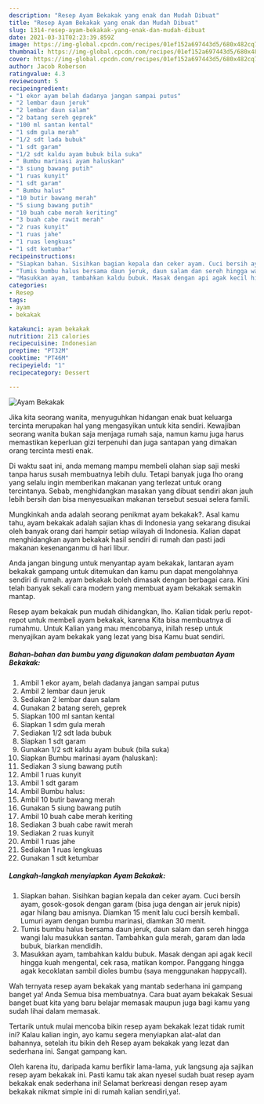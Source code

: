 ```yaml
---
description: "Resep Ayam Bekakak yang enak dan Mudah Dibuat"
title: "Resep Ayam Bekakak yang enak dan Mudah Dibuat"
slug: 1314-resep-ayam-bekakak-yang-enak-dan-mudah-dibuat
date: 2021-03-31T02:23:39.859Z
image: https://img-global.cpcdn.com/recipes/01ef152a697443d5/680x482cq70/ayam-bekakak-foto-resep-utama.jpg
thumbnail: https://img-global.cpcdn.com/recipes/01ef152a697443d5/680x482cq70/ayam-bekakak-foto-resep-utama.jpg
cover: https://img-global.cpcdn.com/recipes/01ef152a697443d5/680x482cq70/ayam-bekakak-foto-resep-utama.jpg
author: Jacob Roberson
ratingvalue: 4.3
reviewcount: 5
recipeingredient:
- "1 ekor ayam belah dadanya jangan sampai putus"
- "2 lembar daun jeruk"
- "2 lembar daun salam"
- "2 batang sereh geprek"
- "100 ml santan kental"
- "1 sdm gula merah"
- "1/2 sdt lada bubuk"
- "1 sdt garam"
- "1/2 sdt kaldu ayam bubuk bila suka"
- " Bumbu marinasi ayam haluskan"
- "3 siung bawang putih"
- "1 ruas kunyit"
- "1 sdt garam"
- " Bumbu halus"
- "10 butir bawang merah"
- "5 siung bawang putih"
- "10 buah cabe merah keriting"
- "3 buah cabe rawit merah"
- "2 ruas kunyit"
- "1 ruas jahe"
- "1 ruas lengkuas"
- "1 sdt ketumbar"
recipeinstructions:
- "Siapkan bahan. Sisihkan bagian kepala dan ceker ayam. Cuci bersih ayam, gosok-gosok dengan garam (bisa juga dengan air jeruk nipis) agar hilang bau amisnya. Diamkan 15 menit lalu cuci bersih kembali. Lumuri ayam dengan bumbu marinasi, diamkan 30 menit."
- "Tumis bumbu halus bersama daun jeruk, daun salam dan sereh hingga wangi lalu masukkan santan. Tambahkan gula merah, garam dan lada bubuk, biarkan mendidih."
- "Masukkan ayam, tambahkan kaldu bubuk. Masak dengan api agak kecil hingga kuah mengental, cek rasa, matikan kompor. Panggang hingga agak kecoklatan sambil dioles bumbu (saya menggunakan happycall)."
categories:
- Resep
tags:
- ayam
- bekakak

katakunci: ayam bekakak 
nutrition: 213 calories
recipecuisine: Indonesian
preptime: "PT32M"
cooktime: "PT46M"
recipeyield: "1"
recipecategory: Dessert

---
```



![Ayam Bekakak](https://img-global.cpcdn.com/recipes/01ef152a697443d5/680x482cq70/ayam-bekakak-foto-resep-utama.jpg)

Jika kita seorang wanita, menyuguhkan hidangan enak buat keluarga tercinta merupakan hal yang mengasyikan untuk kita sendiri. Kewajiban seorang  wanita bukan saja menjaga rumah saja, namun kamu juga harus memastikan keperluan gizi terpenuhi dan juga santapan yang dimakan orang tercinta mesti enak.

Di waktu  saat ini, anda memang mampu membeli olahan siap saji meski tanpa harus susah membuatnya lebih dulu. Tetapi banyak juga lho orang yang selalu ingin memberikan makanan yang terlezat untuk orang tercintanya. Sebab, menghidangkan masakan yang dibuat sendiri akan jauh lebih bersih dan bisa menyesuaikan makanan tersebut sesuai selera famili. 



Mungkinkah anda adalah seorang penikmat ayam bekakak?. Asal kamu tahu, ayam bekakak adalah sajian khas di Indonesia yang sekarang disukai oleh banyak orang dari hampir setiap wilayah di Indonesia. Kalian dapat menghidangkan ayam bekakak hasil sendiri di rumah dan pasti jadi makanan kesenanganmu di hari libur.

Anda jangan bingung untuk menyantap ayam bekakak, lantaran ayam bekakak gampang untuk ditemukan dan kamu pun dapat mengolahnya sendiri di rumah. ayam bekakak boleh dimasak dengan berbagai cara. Kini telah banyak sekali cara modern yang membuat ayam bekakak semakin mantap.

Resep ayam bekakak pun mudah dihidangkan, lho. Kalian tidak perlu repot-repot untuk membeli ayam bekakak, karena Kita bisa membuatnya di rumahmu. Untuk Kalian yang mau mencobanya, inilah resep untuk menyajikan ayam bekakak yang lezat yang bisa Kamu buat sendiri.

<!--inarticleads1-->

##### Bahan-bahan dan bumbu yang digunakan dalam pembuatan Ayam Bekakak:

1. Ambil 1 ekor ayam, belah dadanya jangan sampai putus
1. Ambil 2 lembar daun jeruk
1. Sediakan 2 lembar daun salam
1. Gunakan 2 batang sereh, geprek
1. Siapkan 100 ml santan kental
1. Siapkan 1 sdm gula merah
1. Sediakan 1/2 sdt lada bubuk
1. Siapkan 1 sdt garam
1. Gunakan 1/2 sdt kaldu ayam bubuk (bila suka)
1. Siapkan  Bumbu marinasi ayam (haluskan):
1. Sediakan 3 siung bawang putih
1. Ambil 1 ruas kunyit
1. Ambil 1 sdt garam
1. Ambil  Bumbu halus:
1. Ambil 10 butir bawang merah
1. Gunakan 5 siung bawang putih
1. Ambil 10 buah cabe merah keriting
1. Sediakan 3 buah cabe rawit merah
1. Sediakan 2 ruas kunyit
1. Ambil 1 ruas jahe
1. Sediakan 1 ruas lengkuas
1. Gunakan 1 sdt ketumbar




<!--inarticleads2-->

##### Langkah-langkah menyiapkan Ayam Bekakak:

1. Siapkan bahan. Sisihkan bagian kepala dan ceker ayam. Cuci bersih ayam, gosok-gosok dengan garam (bisa juga dengan air jeruk nipis) agar hilang bau amisnya. Diamkan 15 menit lalu cuci bersih kembali. Lumuri ayam dengan bumbu marinasi, diamkan 30 menit.
1. Tumis bumbu halus bersama daun jeruk, daun salam dan sereh hingga wangi lalu masukkan santan. Tambahkan gula merah, garam dan lada bubuk, biarkan mendidih.
1. Masukkan ayam, tambahkan kaldu bubuk. Masak dengan api agak kecil hingga kuah mengental, cek rasa, matikan kompor. Panggang hingga agak kecoklatan sambil dioles bumbu (saya menggunakan happycall).




Wah ternyata resep ayam bekakak yang mantab sederhana ini gampang banget ya! Anda Semua bisa membuatnya. Cara buat ayam bekakak Sesuai banget buat kita yang baru belajar memasak maupun juga bagi kamu yang sudah lihai dalam memasak.

Tertarik untuk mulai mencoba bikin resep ayam bekakak lezat tidak rumit ini? Kalau kalian ingin, ayo kamu segera menyiapkan alat-alat dan bahannya, setelah itu bikin deh Resep ayam bekakak yang lezat dan sederhana ini. Sangat gampang kan. 

Oleh karena itu, daripada kamu berfikir lama-lama, yuk langsung aja sajikan resep ayam bekakak ini. Pasti kamu tak akan nyesel sudah buat resep ayam bekakak enak sederhana ini! Selamat berkreasi dengan resep ayam bekakak nikmat simple ini di rumah kalian sendiri,ya!.

